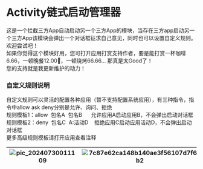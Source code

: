 # Activity链式启动管理器
这是一个拦截三方App自动启动另一个三方App的模块，当存在三方app启动另一个三方App该模块会弹出一个对话框征求自己意见，同时也可以设置自定义规则。 欢迎尝试吧！  
如果你觉得这个模块好用，您可打开应用打赏支持作者，要是能打赏一杯咖啡6.66，一顿晚餐12.00🍯，一顿烧烤66.66... 那真是太Good了！  
您的支持就是我更新维护的动力！  

### 自定义规则说明
自定义规则可以灵活的配置各种应用（暂不支持配置系统应用），有三种指令，指令中allow ask deny分别是允许、询问、拒绝  
规则模板1：allow &nbsp;包名A &nbsp;包名B &nbsp;&nbsp;&nbsp;&nbsp;&nbsp;允许应用A启动应用B，不会弹出启动对话框  
规则模板2：deny &nbsp;包名C &nbsp;A:活动D &nbsp;&nbsp;&nbsp;拒绝应用C启动应用活动D，不会弹出启动对话框  
更多高级规则模板请打开应用查看注释  

|![pic_20240730011109](https://github.com/user-attachments/assets/6c49a861-8faf-4fa7-be59-cddabc0d941c)|![7c87e62ca148b140ae3f56107d7f6b2](https://github.com/user-attachments/assets/4b4cf852-9732-48f3-b637-190baff93d46)|
|:---:|:---:|
